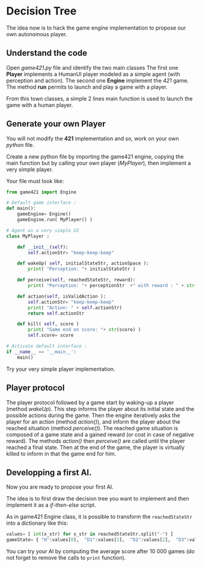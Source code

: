 # Decision Tree

The idea now is to hack the game engine implementation to propose our own autonomous player.

## Understand the code

Open *game421.py* file and identify the two main classes 
The first one **Player** implements a HumanUI player modeled as a simple agent (with perception and action).
The second one **Engine** implement the *421* game.
The method **run** permits to launch and play a game with a player.

From this town classes, a simple 2 lines main function is used to launch the game with a human player.

## Generate your own Player

You will not modify the **421** implementation and so, work on your own *python* file.

Create a new python file by importing the game421 engine, copying the main function but by calling your own player (*MyPlayer*), then implement a very simple player.

Your file must look like:

```python
from game421 import Engine

# Default game interface :
def main():
    gameEngine= Engine()
    gameEngine.run( MyPlayer() )

# Agent as a very simple UI
class MyPlayer :

    def __init__(self):
        self.actionStr= "keep-keep-keep"

    def wakeUp( self, initialStateStr, actionSpace ):
        print( "Perception: "+ initialStateStr )

    def perceive(self, reachedStateStr, reward):
        print( "Perception: "+ perceptionStr  +" with reward : " + str(reward) )

    def action(self, isValidAction ):
        self.actionStr= "keep-keep-keep"
        print( "Action: " + self.actionStr)
        return self.actionStr

    def kill( self, score )
        print( "Game end on score: "+ str(score) )
        self.score= score

# Activate default interface :
if __name__ == '__main__':
    main()
```

Try your very simple player implementation.

## Player protocol

The player protocol followed by a game start by waking-up a player (method *wakeUp*).
This step informs the player about its initial state and the possible actions during the game.
Then the engine iteratively asks the player for an action (method *action()*), and inform the player about the reached situation (method *perceive()*).
The reached game situation is composed of a game state and a gained reward (or cost in case of negative reward).
The methods *action()* then *perceive()* are called until the player reached a final state.
Then at the end of the game, the player is virtually killed to inform in that the game end for him.

## Developping a first AI.

Now you are ready to propose your first AI.

The idea is to first draw the decision tree you want to implement and then implement it as a *if-then-else* script.

As in game421 Engine class, it is possible to transform the `reachedStateStr` into a dictionary like this:

```python
values= [ int(x_str) for x_str in reachedStateStr.split("-") ]
gameState= { "H":values[0],  "D1":values[1],  "D2":values[2],  "D3":values[3] }
```

You can try your AI by computing the average score after 10 000 games (do not forget to remove the calls to `print` function).
